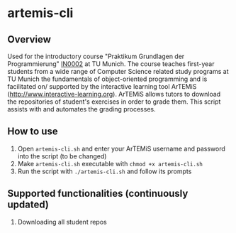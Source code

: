 # artemis-cli
## Overview
Used for the introductory course "Praktikum Grundlagen der Programmierung" [IN0002](https://campus.tum.de/tumonline/wbModHb.wbShowMHBReadOnly?pKnotenNr=452806) at TU Munich. The course teaches first-year students from a wide range of Computer Science related study programs at TU Munich the fundamentals of object-oriented programming and is facilitated on/ supported by the interactive learning tool ArTEMiS (http://www.interactive-learning.org). ArTEMiS allows tutors to download the repositories of student's exercises in order to grade them. This script assists with and automates the grading processes.

## How to use
1. Open `artemis-cli.sh` and enter your ArTEMiS username and password into the script (to be changed)
2. Make `artemis-cli.sh` executable with `chmod +x artemis-cli.sh`
3. Run the script with `./artemis-cli.sh` and follow its prompts

## Supported functionalities (continuously updated)
1. Downloading all student repos